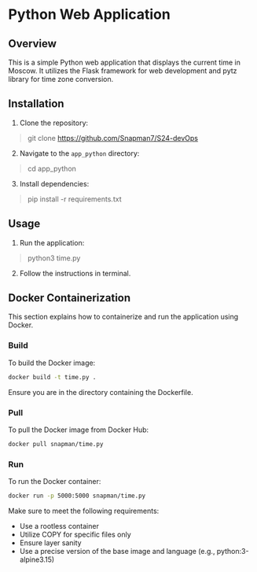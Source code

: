 # Python Web Application

## Overview
This is a simple Python web application that displays the current time in Moscow. It utilizes the Flask framework for web development and pytz library for time zone conversion.

## Installation
1. Clone the repository:
>git clone https://github.com/Snapman7/S24-devOps
2. Navigate to the `app_python` directory:
>cd app_python
3. Install dependencies:
>pip install -r requirements.txt

## Usage
1. Run the application:
>python3 time.py
2. Follow the instructions in terminal.

## Docker Containerization

This section explains how to containerize and run the application using Docker.

### Build

To build the Docker image:

```bash
docker build -t time.py .
```

Ensure you are in the directory containing the Dockerfile.

### Pull

To pull the Docker image from Docker Hub:

```bash
docker pull snapman/time.py
```

### Run

To run the Docker container:

```bash
docker run -p 5000:5000 snapman/time.py
```

Make sure to meet the following requirements:

- Use a rootless container
- Utilize COPY for specific files only
- Ensure layer sanity
- Use a precise version of the base image and language (e.g., python:3-alpine3.15)
```
